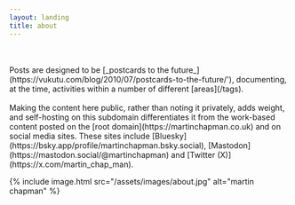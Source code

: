```yaml
---
layout: landing
title: about
---
```

<br>
<br>
Posts are designed to be [_postcards to the future_](https://vukutu.com/blog/2010/07/postcards-to-the-future/'),
documenting, at the time, activities within a number of different [areas](/tags).
<br>
<br>
Making the content here public, rather than noting it privately, adds weight, and self-hosting on this subdomain
differentiates it from the work-based content posted on the [root domain](https://martinchapman.co.uk) and on social
media sites. These sites include [Bluesky](https://bsky.app/profile/martinchapman.bsky.social),
[Mastodon](https://mastodon.social/@martinchapman) and [Twitter (X)](https://x.com/martin_chap_man).

{%
  include image.html
  src="/assets/images/about.jpg"
  alt="martin chapman"
%}
